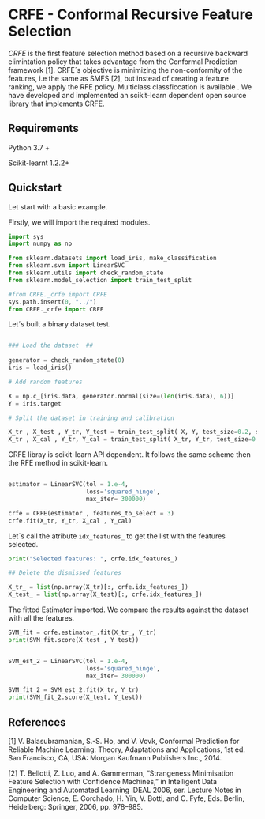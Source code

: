 

# CRFE - Conformal Recursive Feature Selection

*CRFE*  is the first feature selection method based on a recursive backward elimintation policy that takes advantage from the Conformal Prediction framework [1]. CRFE´s objective is minimizing the non-conformity of the features, i.e the same as SMFS [2], but instead of creating a feature ranking, we apply the RFE policy. Multiclass classficcation is available . We have developed and implemented an scikit-learn dependent open source library that implements CRFE.


## Requirements

Python 3.7 +

Scikit-learnt 1.2.2+



## Quickstart

Let start with a basic example.

Firstly, we will import the required modules.

```python
import sys
import numpy as np

from sklearn.datasets import load_iris, make_classification
from sklearn.svm import LinearSVC
from sklearn.utils import check_random_state
from sklearn.model_selection import train_test_split

#from CRFE._crfe import CRFE   
sys.path.insert(0, "../") 
from CRFE._crfe import CRFE 

```

Let´s built a binary dataset test.

```python

### Load the dataset  ## 
 
generator = check_random_state(0)
iris = load_iris()

# Add random features

X = np.c_[iris.data, generator.normal(size=(len(iris.data), 6))]
Y = iris.target

# Split the dataset in training and calibration 

X_tr , X_test , Y_tr, Y_test = train_test_split( X, Y, test_size=0.2, stratify=Y)
X_tr , X_cal , Y_tr, Y_cal = train_test_split( X_tr, Y_tr, test_size=0.5, stratify=Y_tr)


```

CRFE libray is scikit-learn API dependent. It follows the same scheme then the RFE method in scikit-learn.


```python

estimator = LinearSVC(tol = 1.e-4, 
                      loss='squared_hinge',
                      max_iter= 300000)

crfe = CRFE(estimator , features_to_select = 3)
crfe.fit(X_tr, Y_tr, X_cal , Y_cal)

```
Let´s call the atribute `idx_features_` to get the list with the features selected.  

```python
print("Selected features: ", crfe.idx_features_)

## Delete the dismissed features

X_tr_ = list(np.array(X_tr)[:, crfe.idx_features_]) 
X_test_ = list(np.array(X_test)[:, crfe.idx_features_]) 
```
The fitted Estimator imported. We compare the results against the dataset with all the features.

```python
SVM_fit = crfe.estimator_.fit(X_tr_, Y_tr)
print(SVM_fit.score(X_test_, Y_test))


SVM_est_2 = LinearSVC(tol = 1.e-4, 
                      loss='squared_hinge',
                      max_iter= 300000)

SVM_fit_2 = SVM_est_2.fit(X_tr, Y_tr)
print(SVM_fit_2.score(X_test, Y_test))
```


## References 

[1] V. Balasubramanian, S.-S. Ho, and V. Vovk, Conformal Prediction
for Reliable Machine Learning: Theory, Adaptations and Applications,
1st ed. San Francisco, CA, USA: Morgan Kaufmann Publishers Inc.,
2014.

[2] T. Bellotti, Z. Luo, and A. Gammerman, “Strangeness Minimisation
Feature Selection with Confidence Machines,” in Intelligent Data Engineering
and Automated Learning IDEAL 2006, ser. Lecture Notes in
Computer Science, E. Corchado, H. Yin, V. Botti, and C. Fyfe, Eds.
Berlin, Heidelberg: Springer, 2006, pp. 978–985.



